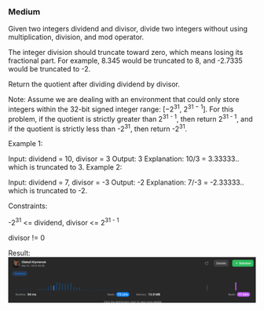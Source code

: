 ### Medium

Given two integers dividend and divisor, divide two integers without using multiplication, division, and mod operator.

The integer division should truncate toward zero, which means losing its fractional part. For example, 8.345 would be truncated to 8, and -2.7335 would be truncated to -2.

Return the quotient after dividing dividend by divisor.

Note: Assume we are dealing with an environment that could only store integers within the 32-bit signed integer range: [−2<sup>31</sup>, 2<sup>31 − 1</sup>]. For this problem, if the quotient is strictly greater than 2<sup>31 - 1</sup>, then return 2<sup>31 - 1</sup>, and if the quotient is strictly less than -2<sup>31</sup>, then return -2<sup>31</sup>.

 

Example 1:

Input: dividend = 10, divisor = 3
Output: 3
Explanation: 10/3 = 3.33333.. which is truncated to 3.
Example 2:

Input: dividend = 7, divisor = -3
Output: -2
Explanation: 7/-3 = -2.33333.. which is truncated to -2.
 

Constraints:

-2<sup>31</sup> <= dividend, divisor <= 2<sup>31 - 1</sup>

divisor != 0

Result:
![img.png](img.png)
